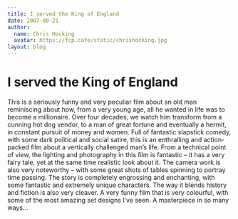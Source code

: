 ```yaml
---
title: I served the King of England
date: 2007-08-21
author:
  name: Chris Hocking
  avatar: https://fcp.cafe/static/chrishocking.jpg
layout: blog
---
```

# I served the King of England

This is a seriously funny and very peculiar film about an old man reminiscing about how, from a very young age, all he wanted in life was to become a millionaire. Over four decades, we watch him transform from a cunning hot dog vendor, to a man of great fortune and eventually a hermit, in constant pursuit of money and women. Full of fantastic slapstick comedy, with some dark political and social satire, this is an enthralling and action-packed film about a vertically challenged man’s life. From a technical point of view, the lighting and photography in this film is fantastic – it has a very fairy tale, yet at the same time realistic look about it. The camera work is also very noteworthy – with some great shots of tables spinning to portray time passing. The story is completely engrossing and enchanting, with some fantastic and extremely unique characters. The way it blends history and fiction is also very cleaver. A very funny film that is very colourful, with some of the most amazing set designs I’ve seen. A masterpiece in so many ways…